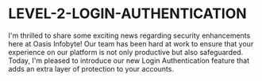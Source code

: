 # LEVEL-2-LOGIN-AUTHENTICATION
 I'm thrilled to share some exciting news regarding security enhancements here at Oasis Infobyte! Our team has been hard at work to ensure that your experience on our platform is not only productive but also safeguarded. Today, I'm pleased to introduce our new Login Authentication feature that adds an extra layer of protection to your accounts.
